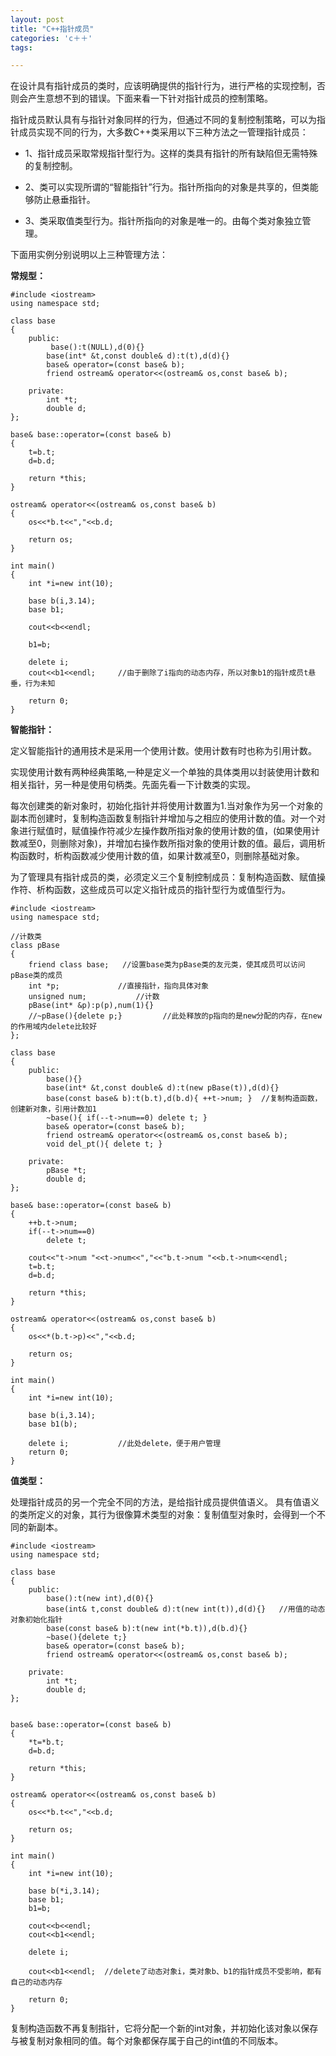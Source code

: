 ```yaml
---
layout: post
title: "C++指针成员"
categories: 'c＋＋'
tags:

---
```


在设计具有指针成员的类时，应该明确提供的指针行为，进行严格的实现控制，否则会产生意想不到的错误。下面来看一下针对指针成员的控制策略。

指针成员默认具有与指针对象同样的行为，但通过不同的复制控制策略，可以为指针成员实现不同的行为，大多数C++类采用以下三种方法之一管理指针成员：

*  1、指针成员采取常规指针型行为。这样的类具有指针的所有缺陷但无需特殊的复制控制。

*  2、类可以实现所谓的“智能指针”行为。指针所指向的对象是共享的，但类能够防止悬垂指针。

*  3、类采取值类型行为。指针所指向的对象是唯一的。由每个类对象独立管理。

下面用实例分别说明以上三种管理方法：

**常规型：**
	
	#include <iostream>
    using namespace std;

    class base
    {
        public:
		     base():t(NULL),d(0){}
            base(int* &t,const double& d):t(t),d(d){}
            base& operator=(const base& b);
            friend ostream& operator<<(ostream& os,const base& b);

        private:
            int *t;
            double d;
    };

    base& base::operator=(const base& b)
    {
        t=b.t;
        d=b.d;

        return *this;
    }

    ostream& operator<<(ostream& os,const base& b)
    {
        os<<*b.t<<","<<b.d;

        return os;
    }

    int main()
    {
        int *i=new int(10);
        
        base b(i,3.14);
        base b1;

        cout<<b<<endl;

        b1=b;

        delete i;
        cout<<b1<<endl;		//由于删除了i指向的动态内存，所以对象b1的指针成员t悬垂，行为未知

        return 0;
    }

**智能指针：**

定义智能指针的通用技术是采用一个使用计数。使用计数有时也称为引用计数。
	
实现使用计数有两种经典策略,一种是定义一个单独的具体类用以封装使用计数和相关指针，另一种是使用句柄类。先面先看一下计数类的实现。
	
每次创建类的新对象时，初始化指针并将使用计数置为1.当对象作为另一个对象的副本而创建时，复制构造函数复制指针并增加与之相应的使用计数的值。对一个对象进行赋值时，赋值操作符减少左操作数所指对象的使用计数的值，(如果使用计数减至0，则删除对象)，并增加右操作数所指对象的使用计数的值。最后，调用析构函数时，析构函数减少使用计数的值，如果计数减至0，则删除基础对象。

为了管理具有指针成员的类，必须定义三个复制控制成员：复制构造函数、赋值操作符、析构函数，这些成员可以定义指针成员的指针型行为或值型行为。

	#include <iostream>
    using namespace std;

	//计数类
    class pBase
    {
		friend class base;   //设置base类为pBase类的友元类，使其成员可以访问pBase类的成员
		int *p;				//直接指针，指向具体对象
		unsigned num;			//计数
		pBase(int* &p):p(p),num(1){}
		//~pBase(){delete p;}         //此处释放的p指向的是new分配的内存，在new的作用域内delete比较好
    };

    class base
    {
        public:
            base(){}
            base(int* &t,const double& d):t(new pBase(t)),d(d){}  
            base(const base& b):t(b.t),d(b.d){ ++t->num; }  //复制构造函数，创建新对象，引用计数加1
            ~base(){ if(--t->num==0) delete t; }
            base& operator=(const base& b);
            friend ostream& operator<<(ostream& os,const base& b);
            void del_pt(){ delete t; }

        private:
            pBase *t;   
            double d;
    };

    base& base::operator=(const base& b)
    {
        ++b.t->num;
        if(--t->num==0)
            delete t;

        cout<<"t->num "<<t->num<<","<<"b.t->num "<<b.t->num<<endl;
        t=b.t;
        d=b.d;

        return *this;
    }

    ostream& operator<<(ostream& os,const base& b)
    {
        os<<*(b.t->p)<<","<<b.d;

        return os;
    }

    int main()
    {
        int *i=new int(10);
        
        base b(i,3.14);
        base b1(b);

        delete i;			//此处delete，便于用户管理
        return 0;
    }


**值类型：**

处理指针成员的另一个完全不同的方法，是给指针成员提供值语义。
具有值语义的类所定义的对象，其行为很像算术类型的对象：复制值型对象时，会得到一个不同的新副本。

	#include <iostream>
    using namespace std;

    class base
    {
        public:
            base():t(new int),d(0){}
            base(int& t,const double& d):t(new int(t)),d(d){}   //用值的动态对象初始化指针
            base(const base& b):t(new int(*b.t)),d(b.d){}
            ~base(){delete t;}
            base& operator=(const base& b);
            friend ostream& operator<<(ostream& os,const base& b);

        private:
            int *t;
            double d;
    };


    base& base::operator=(const base& b)
    {
        *t=*b.t;
        d=b.d;

        return *this;
    }

    ostream& operator<<(ostream& os,const base& b)
    {
        os<<*b.t<<","<<b.d;

        return os;
    }

    int main()
    {
        int *i=new int(10);
        
        base b(*i,3.14);
        base b1;
        b1=b;

        cout<<b<<endl;
        cout<<b1<<endl;

        delete i;

        cout<<b1<<endl;  //delete了动态对象i，类对象b、b1的指针成员不受影响，都有自己的动态内存

        return 0;
    }

复制构造函数不再复制指针，它将分配一个新的int对象，并初始化该对象以保存与被复制对象相同的值。每个对象都保存属于自己的int值的不同版本。

	
	